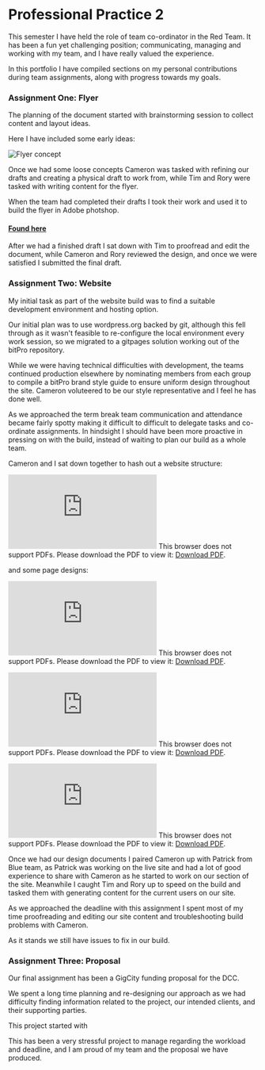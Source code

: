 # Professional Practice 2

This semester I have held the role of team co-ordinator in the Red Team.
It has been a fun yet challenging position; communicating, managing and working with my team, and I have really valued the experience.

In this portfolio I have compiled sections on my personal contributions during team assignments, along with progress towards my goals.

### Assignment One: Flyer

The planning of the document started with brainstorming session to collect content and layout ideas.

Here I have included some early ideas:

![Flyer concept](https://kippj1.github.io/portfolio/img/flyer-ds-2.png)

Once we had some loose concepts Cameron was tasked with refining our drafts and creating a physical draft to work from, while Tim and Rory were tasked with writing content for the flyer. 

When the team had completed their drafts I took their work and used it to build the flyer in Adobe photshop.

#### [Found here](https://github.com/bit-Pro/team-deliverables-red/tree/master/Flyer "Flyer Repo")

After we had a finished draft I sat down with Tim to proofread and edit the document, while Cameron and Rory reviewed the design, and once we were satisfied I submitted the final draft.

### Assignment Two: Website

My initial task as part of the website build was to find a suitable development environment and hosting option. 

Our initial plan was to use wordpress.org backed by git, although this fell through as it wasn't feasible to re-configure the local environment every work session, so we migrated to a gitpages solution working out of the bitPro repository.

While we were having technical difficulties with development, the teams continued production elsewhere by nominating members from each group to compile a bitPro brand style guide to ensure uniform design throughout the site. Cameron voluteered to be our style representative and I feel he has done well.

As we approached the term break team communication and attendance became fairly spotty making it difficult to difficult to delegate tasks and co-ordinate assignments. In hindsight I should have been more proactive in pressing on with the build, instead of waiting to plan our build as a whole team. 

Cameron and I sat down together to hash out a website structure:

<object data="https://kippj1.github.io/portfolio/pdf/tree.pdf" type="application/pdf" width="600px" height="600px">
<embed src="https://kippj1.github.io/portfolio/pdf/tree.pdf">
        This browser does not support PDFs. Please download the PDF to view it: <a href="https://kippj1.github.io/portfolio/pdf/tree.pdf">Download PDF</a>.</p>
    </embed>
</object>

and some page designs:

<object data="https://kippj1.github.io/portfolio/pdf/land-cli-ctu.pdf" type="application/pdf" width="600px" height="600px">
<embed src="https://kippj1.github.io/portfolio/pdf/land-cli-ctu.pdf">
        This browser does not support PDFs. Please download the PDF to view it: <a href="https://kippj1.github.io/portfolio/pdf/land-cli-ctu.pdf">Download PDF</a>.</p>
    </embed>
</object>

<object data="https://kippj1.github.io/portfolio/pdf/cur-user.pdf" type="application/pdf" width="600px" height="600px">
<embed src="https://kippj1.github.io/portfolio/pdf/cur-user.pdf">
        This browser does not support PDFs. Please download the PDF to view it: <a href="https://kippj1.github.io/portfolio/pdf/cur-user.pdf">Download PDF</a>.</p>
    </embed>
</object>

<object data="https://kippj1.github.io/portfolio/pdf/blog.pdf" type="application/pdf" width="600px" height="600px">
<embed src="https://kippj1.github.io/portfolio/pdf/blog.pdf">
        This browser does not support PDFs. Please download the PDF to view it: <a href="https://kippj1.github.io/portfolio/pdf/blog.pdf">Download PDF</a>.</p>
    </embed>
</object>

Once we had our design documents I paired Cameron up with Patrick from Blue team, as Patrick was working on the live site and had a lot of good experience to share with Cameron as he started to work on our section of the site.
Meanwhile I caught Tim and Rory up to speed on the build and tasked them with generating content for the current users on our site.

As we approached the deadline with this assignment I spent most of my time proofreading and editing our site content and troubleshooting build problems with Cameron.

As it stands we still have issues to fix in our build.

### Assignment Three: Proposal

Our final assignment has been a GigCity funding proposal for the DCC.

We spent a long time planning and re-designing our approach as we had difficulty finding information related to the project, our intended clients, and their supporting parties. 

This project started with 

This has been a very stressful project to manage regarding the workload and deadline, and I am proud of my team and the proposal we have produced. 


